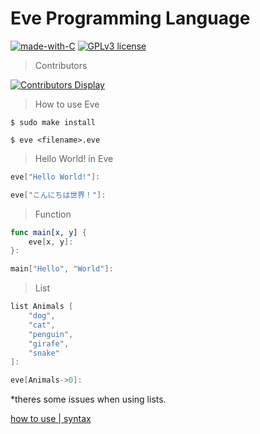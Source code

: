 # Eve Programming Language

[![made-with-C](https://img.shields.io/badge/Made%20with-C-1f425f.svg)](https://en.wikipedia.org/wiki/C_(programming_language)) [![GPLv3 license](https://img.shields.io/badge/License-GPLv3-blue.svg)](http://perso.crans.org/besson/LICENSE.html)

> Contributors

[![Contributors Display](https://badges.pufler.dev/contributors/ibukiyoshidaa/eve?size=50&padding=5&bots=true)](https://badges.pufler.dev)

> How to use Eve

```
$ sudo make install
```

```
$ eve <filename>.eve
```

> Hello World! in Eve
```swift
eve["Hello World!"]:

eve["こんにちは世界！"]:

```

> Function
```swift
func main[x, y] {
    eve[x, y]:
}:

main["Hello", "World"]:
```

> List
```swift
list Animals [
    "dog",
    "cat",
    "penguin",
    "girafe",
    "snake"
]:

eve[Animals->0]:
```
*theres some issues when using lists.

<a href="https://eveofficial.herokuapp.com/docs">how to use | syntax<a>
